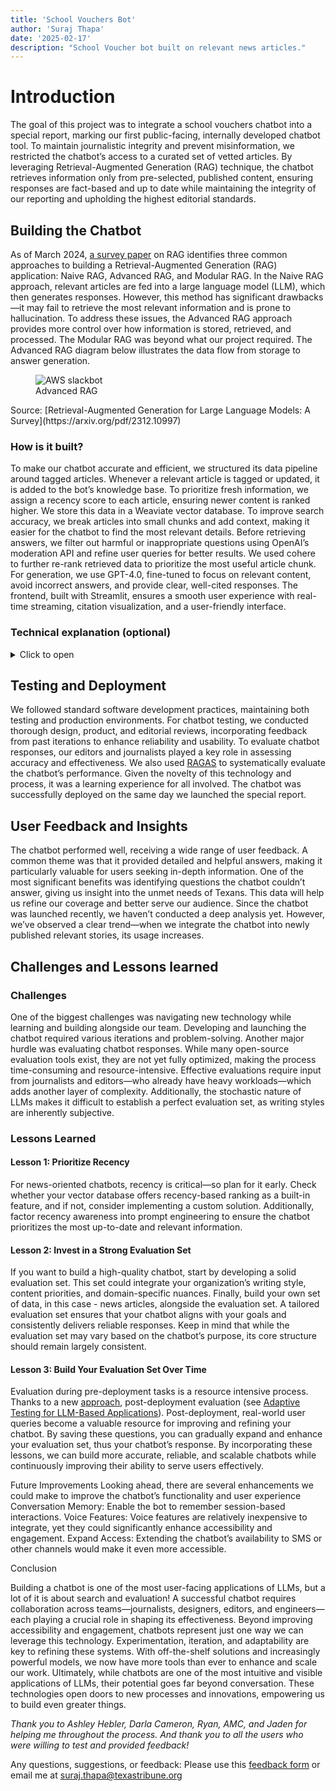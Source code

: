 ```yaml
---
title: 'School Vouchers Bot'
author: 'Suraj Thapa'
date: '2025-02-17'
description: "School Voucher bot built on relevant news articles."
---
```


# Introduction
The goal of this project was to integrate a school vouchers chatbot into a special report, marking our first public-facing, internally developed chatbot tool. To maintain journalistic integrity and prevent misinformation, we restricted the chatbot’s access to a curated set of vetted articles. By leveraging Retrieval-Augmented Generation (RAG) technique, the chatbot retrieves information only from pre-selected, published content, ensuring responses are fact-based and up to date while maintaining the integrity of our reporting and upholding the highest editorial standards.

## Building the Chatbot
As of March 2024, [a survey paper](https://arxiv.org/pdf/2312.10997) on RAG identifies three common approaches to building a Retrieval-Augmented Generation (RAG) application: Naive RAG, Advanced RAG, and Modular RAG. In the Naive RAG approach, relevant articles are fed into a large language model (LLM), which then generates responses. However, this method has significant drawbacks—it may fail to retrieve the most relevant information and is prone to hallucination. To address these issues, the Advanced RAG approach provides more control over how information is stored, retrieved, and processed. The Modular RAG was beyond what our project required. The Advanced RAG diagram below illustrates the data flow from storage to answer generation.

<figure>
  <img src="{{ '/images/posts/voucher-bot-rag-arch.png' | url }}" alt="AWS slackbot">
  <figcaption>Advanced RAG</figcaption>
</figure>
Source: [Retrieval-Augmented Generation for Large Language Models: A Survey](https://arxiv.org/pdf/2312.10997)

### How is it built?
To make our chatbot accurate and efficient, we structured its data pipeline around tagged articles. Whenever a relevant article is tagged or updated, it is added to the bot’s knowledge base. To prioritize fresh information, we assign a recency score to each article, ensuring newer content is ranked higher. We store this data in a Weaviate vector database. To improve search accuracy, we break articles into small chunks and add context, making it easier for the chatbot to find the most relevant details.
Before retrieving answers, we filter out harmful or inappropriate questions using OpenAI’s moderation API and refine user queries for better results. We used cohere to further re-rank retrieved data to prioritize the most useful article chunk. For generation, we use GPT-4.0, fine-tuned to focus on relevant content, avoid incorrect answers, and provide clear, well-cited responses. The frontend, built with Streamlit, ensures a smooth user experience with real-time streaming, citation visualization, and a user-friendly interface.


### Technical explanation (optional)
<details>
  <summary>Click to open</summary>

#### Data Engineering
We refined our data pipeline through multiple iterations, ultimately structuring it around tag-based ingestion. Whenever a relevant article is tagged, it is added to the bot’s knowledge base. Additionally, if an article is updated, the ingestion pipeline ensures the knowledge base reflects the latest version.
To prioritize recent information, we assign a recency score to each article based on its publication date and related tags. Several approaches can be used for this, such as linear decay, exponential decay, and weighted decay, depending on how much importance you place on newer content. 
While we could calculate recency dynamically during retrieval, we opted to precompute it during ingestion. This reduces processing overhead when the chatbot is in use, ensuring faster response times.
 
#### Vector embeddings storage
After evaluating several storage solutions—including PostgresML and Postgres with pgvector—we chose Weaviate due to its widespread adoption and usability. Its [hybrid search](https://weaviate.io/developers/weaviate/search/hybrid) capabilities significantly streamline retrieval optimization.
#### Chunking
Effective retrieval is critical for chatbot accuracy. If irrelevant data is fed into the response generation stage, it leads to incorrect answers. To improve retrieval, (a) we split text into small chunks for better search results and (b) each chunk is [contextualized](https://www.anthropic.com/news/contextual-retrieval) by adding relevant metadata. Now that our data is ready, let's move on to the pre-retrieval stage.
#### Pre-retrieval
At this stage, we ensure that user queries are safe and well-structured:
##### Content Moderation
We use OpenAI’s [<b>free</b>](https://platform.openai.com/docs/guides/moderation) moderation API to filter out inappropriate or harmful queries. If flagged, the bot responds: “I'm sorry, I cannot provide that information.”
##### Query Transformation
We refine the query by:
Fixing grammatical errors
Adjusting context (e.g., reframing school voucher queries)
Expanding the query to improve retrieval quality
Once processed, the query is sent to Weaviate for hybrid search, which returns relevant results with search scores for each chunk.
#### Post retrieval
##### Recency Adjustment
To prioritize newer content, we fuse hybrid search scores with recency scores, ensuring fresh articles rank higher. Since Weaviate didn’t have a built-in date-based re-ranking method at the time, I implemented our own. (If you find an existing solution, email me!)
##### Reranking
Finally, we perform reranking to further improve retrieval quality. And yes we are still doing search, i.e., retrievals. Using Cohere Rerank, we rank them based on relevance and send a limited set of chunks for response generation. This approach prevents feeding irrelevant chunks to the LLM, which reduces costs and increases accuracy. For more on reranking, check out [cohere](https://docs.cohere.com/reference/rerank), [openai](https://cookbook.openai.com/examples/search_reranking_with_cross-encoders), [pinecone](https://www.pinecone.io/learn/series/rag/rerankers/), and [weaviate](https://weaviate.io/blog/cross-encoders-as-reranker#cross-encoder-models).

#### Generation
After experimenting with different GPT models, we settled on GPT-4.0. Here’s how we optimized our prompts:
Focus on relevant article chunks (especially recent ones)
Prevent hallucinations (If no relevant data is found, do not generate an answer)
Ensure conciseness, readability, and proper citation formatting
One key improvement during the response generation phase was enabling streaming, which significantly reduced latency and improved user experience. Instead of waiting for a full response, users see answers appear in real time.


#### Frontend
This aspect of the project deserves its own blog post, especially given the contributions from our frontend developer. We built the frontend using Streamlit. Some key aspects involved making it visually similar to The Texas Tribune, citation visualization, streaming responses for a seamless user experience, and  progress bars.
</details>

 
## Testing and Deployment
We followed standard software development practices, maintaining both testing and production environments. For chatbot testing, we conducted thorough design, product, and editorial reviews, incorporating feedback from past iterations to enhance reliability and usability.
To evaluate chatbot responses, our editors and journalists played a key role in assessing accuracy and effectiveness. We also used [RAGAS](https://docs.ragas.io/en/stable/) to systematically evaluate the chatbot’s performance. Given the novelty of this technology and process, it was a learning experience for all involved.
The chatbot was successfully deployed on the same day we launched the special report.


## User Feedback and Insights
The chatbot performed well, receiving a wide range of user feedback. A common theme was that it provided detailed and helpful answers, making it particularly valuable for users seeking in-depth information. 
One of the most significant benefits was identifying questions the chatbot couldn’t answer, giving us insight into the unmet needs of Texans. This data will help us refine our coverage and better serve our audience.
Since the chatbot was launched recently, we haven’t conducted a deep analysis yet. However, we’ve observed a clear trend—when we integrate the chatbot into newly published relevant stories, its usage increases.

## Challenges and Lessons learned
### Challenges
One of the biggest challenges was navigating new technology while learning and building alongside our team. Developing and launching the chatbot required various iterations and problem-solving. Another major hurdle was evaluating chatbot responses. While many open-source evaluation tools exist, they are not yet fully optimized, making the process time-consuming and resource-intensive. Effective evaluations require input from journalists and editors—who already have heavy workloads—which adds another layer of complexity. Additionally, the stochastic nature of LLMs makes it difficult to establish a perfect evaluation set, as writing styles are inherently subjective.


### Lessons Learned
#### Lesson 1: Prioritize Recency
For news-oriented chatbots, recency is critical—so plan for it early. Check whether your vector database offers recency-based ranking as a built-in feature, and if not, consider implementing a custom solution. Additionally, factor recency awareness into prompt engineering to ensure the chatbot prioritizes the most up-to-date and relevant information.
#### Lesson 2: Invest in a Strong Evaluation Set
If you want to build a high-quality chatbot, start by developing a solid evaluation set. This set could integrate your organization’s writing style, content priorities, and domain-specific nuances. Finally, build your own set of data, in this case - news articles, alongside the evaluation set. A tailored evaluation set ensures that your chatbot aligns with your goals and consistently delivers reliable responses. Keep in mind that while the evaluation set may vary based on the chatbot’s purpose, its core structure should remain largely consistent.
#### Lesson 3: Build Your Evaluation Set Over Time
Evaluation during pre-deployment tasks is a resource intensive process. Thanks to a new [approach](https://www.linkedin.com/posts/shahules_how-to-curate-test-data-for-evaluating-llm-activity-7290439827609554972-polB/), post-deployment evaluation (see [Adaptive Testing for LLM-Based Applications](https://arxiv.org/abs/2501.13480)). Post-deployment, real-world user queries become a valuable resource for improving and refining your chatbot. By saving these questions, you can gradually expand and enhance your evaluation set, thus your chatbot’s response.
By incorporating these lessons, we can build more accurate, reliable, and scalable chatbots while continuously improving their ability to serve users effectively.

Future Improvements
Looking ahead, there are several enhancements we could make to improve the chatbot’s functionality and user experience
Conversation Memory: Enable the bot to remember session-based interactions.
Voice Features: Voice features are relatively inexpensive to integrate, yet they could significantly enhance accessibility and engagement.
Expand Access: Extending the chatbot’s availability to SMS or other channels would make it even more accessible.

Conclusion

Building a chatbot is one of the most user-facing applications of LLMs, but a lot of it is about search and evaluation! A successful chatbot requires collaboration across teams—journalists, designers, editors, and engineers—each playing a crucial role in shaping its effectiveness.
Beyond improving accessibility and engagement, chatbots represent just one way we can leverage this technology. Experimentation, iteration, and adaptability are key to refining these systems. With off-the-shelf solutions and increasingly powerful models, we now have more tools than ever to enhance and scale our work.
Ultimately, while chatbots are one of the most intuitive and visible applications of LLMs, their potential goes far beyond conversation. These technologies open doors to new processes and innovations, empowering us to build even greater things.

<i>Thank you to Ashley Hebler, Darla Cameron, Ryan, AMC, and Jaden for helping me throughout the process. And thank you to all the users who were willing to test and provided feedback!</i>

Any questions, suggestions, or feedback: Please use this [feedback form](https://airtable.com/appFeleeKVUN0Iytx/pagYrV22o3gxt6Vtl/form) or email me at suraj.thapa@texastribune.org
